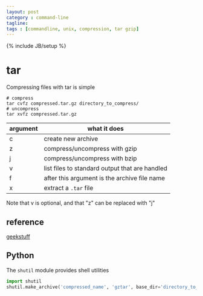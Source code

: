 ```yaml
---
layout: post
category : command-line
tagline:
tags : [commandline, unix, compression, tar gzip]
---
```

{% include JB/setup %}

# tar
Compressing files with tar is simple

```
# compress
tar cvfz compressed.tar.gz directory_to_compress/
# uncompress
tar xvfz compressed.tar.gz
```

argument | what it does
--- | ---
c | create new archive
z | compress/uncompress with gzip
j | compress/uncompress with bzip
v | list files to standard output that are handled
f | after this argument is the archive file name
x | extract a `.tar` file


Note that v is optional, and that "z" can be replaced with "j"


## reference
[geekstuff](http://www.thegeekstuff.com/2010/04/unix-tar-command-examples)

## Python
The `shutil` module provides shell utilities

```python
import shutil
shutil.make_archive('compressed_name', 'gztar', base_dir='directory_to_compress' )
```
